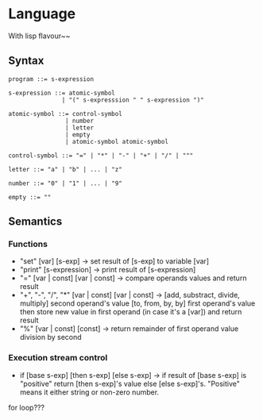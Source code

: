 # Language

With lisp flavour~~

## Syntax
```
program ::= s-expression

s-expression ::= atomic-symbol 
               | "(" s-expresssion " " s-expression ")" 

atomic-symbol ::= control-symbol
                | number
                | letter
                | empty
                | atomic-symbol atomic-symbol

control-symbol ::= "=" | "*" | "-" | "+" | "/" | """

letter ::= "a" | "b" | ... | "z"

number ::= "0" | "1" | ... | "9"

empty ::= ""
```

## Semantics

### Functions
- "set" [var] [s-exp] -> set result of [s-exp] to variable [var] 
- "print" [s-expression] -> print result of [s-expression]
- "=" [var | const] [var | const] -> compare operands values and return result
- "+", "-", "/", "*" [var | const] [var | const] -> [add, substract, divide, multiply] second operand's value [to, from, by, by] first operand's value then store new value in first operand (in case it's a [var]) and return result
- "%" [var | const] [const] -> return remainder of first operand value division by second

### Execution stream control
- if [base s-exp] [then s-exp] [else s-exp] -> if result of [base s-exp] is "positive" return [then s-exp]'s value else [else s-exp]'s. "Positive" means it either string or non-zero number.

for loop???
